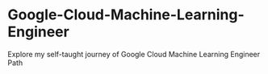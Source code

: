 # Google-Cloud-Machine-Learning-Engineer
Explore my self-taught journey of Google Cloud Machine Learning Engineer Path
